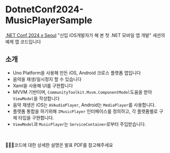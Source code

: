 # DotnetConf2024-MusicPlayerSample
[.NET Conf 2024 x Seoul](https://dotnetconf.kr/2024) "신입 iOS개발자가 해 본 첫 .NET 모바일 앱 개발" 세션의 예제 앱 코드입니다

## 소개
- Uno Platform을 사용해 만든 iOS, Android 크로스 플랫폼 앱입니다
- 음악을 재생/일시정지 할 수 있습니다 
- Xaml을 사용해 UI를 구현합니다
- MVVM 기반이며, `CommunityToolkit.Mvvm.ComponentModel`도움을 받아 `ViewModel`을 작성합니다
- 음악 재생은 iOS는 `AVAudioPlayer`, Android는 `MediaPlayer`를 사용합니다.
- 플랫폼 통합을 하기위해 `IMusicPlayer` 인터페이스를 정의하고, 각 플랫폼별로 구체 타입을 구현합니다.
- `ViewModel`과 `MusicPlayer`는 `ServiceContainer`로부터 주입받습니다.

<br>

💁🏻‍♀️코드에 대한 상세한 설명은 발표 PDF를 참고해주세요
